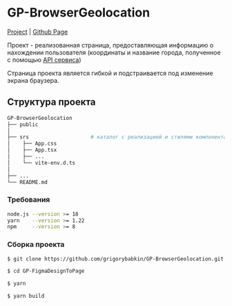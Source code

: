 # GP-BrowserGeolocation
[Project](https://github.com/grigorybabkin/GP-BrowserGeolocation) | 
[Github Page](https://grigorybabkin.github.io/GP-BrowserGeolocation/)

Проект - реализованная страница, предоставляющая информацию о нахождении пользователя (координаты и название города, полученное с помощью [API сервиса](https://dadata.ru/api/geolocate/))

Страница проекта является гибкой и подстраивается под изменение экрана браузера.

## Структура проекта
```bash
GP-BrowserGeolocation
├── public                     
│     
├── srs                    # каталог с реализацией и стилями компонента         
│    ├── App.css                      
│    ├── App.tsx
│    ├── ...              
│    └── vite-env.d.ts                       
│    
├── ...
└── README.md
```
### Требования
```bash
node.js --version >= 18
yarn    --version >= 1.22
npm     --version >= 8
```

### Сборка проекта

```bash
$ git clone https://github.com/grigorybabkin/GP-BrowserGeolocation.git
```
```bash
$ cd GP-FigmaDesignToPage
```
```bash
$ yarn
```
```bash
$ yarn build
```
